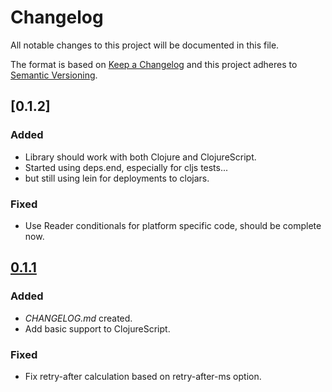 # Changelog

All notable changes to this project will be documented in this file.

The format is based on [Keep a Changelog](http://keepachangelog.com)
and this project adheres to [Semantic Versioning](http://semver.org/spec/v2.0.0.html).


## [0.1.2]
### Added
- Library should work with both Clojure and ClojureScript.
- Started using deps.end, especially for cljs tests...
- but still using lein for deployments to clojars.
### Fixed
- Use Reader conditionals for platform specific code, should be
  complete now.


## [0.1.1]
### Added
- _CHANGELOG.md_ created.
- Add basic support to ClojureScript.
### Fixed
- Fix retry-after calculation based on retry-after-ms option.


[Unreleased]: https://github.com/fpischedda/interruttore/compare/0.1.1...HEAD

[0.1.1]: https://github.com/olivierlacan/keep-a-changelog/releases/tag/0.1.1
